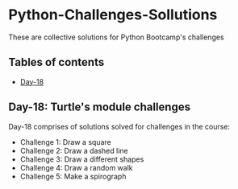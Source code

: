# Python-Challenges-Sollutions
These are collective solutions for Python Bootcamp's challenges

## Tables of contents 
* [Day-18](#day-18)

## Day-18: Turtle's module challenges  
Day-18 comprises of solutions solved for challenges in the course: 
  * Challenge 1: Draw a square
  * Challenge 2: Draw a dashed line
  * Challenge 3: Draw a different shapes
  * Challenge 4: Draw a random walk 
  * Challenge 5: Make a spirograph

